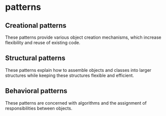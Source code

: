 # patterns
## Creational patterns
These patterns provide various object creation mechanisms, which increase flexibility and reuse of existing code.
## Structural patterns
These patterns explain how to assemble objects and classes into larger structures while keeping these structures flexible and efficient.
## Behavioral patterns
These patterns are concerned with algorithms and the assignment of responsibilities between objects.
